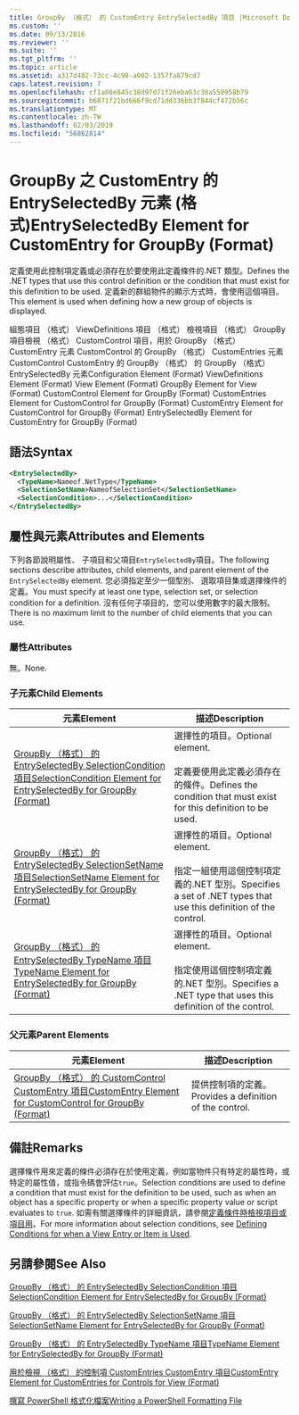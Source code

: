 ```yaml
---
title: GroupBy （格式） 的 CustomEntry EntrySelectedBy 項目 |Microsoft Docs
ms.custom: ''
ms.date: 09/13/2016
ms.reviewer: ''
ms.suite: ''
ms.tgt_pltfrm: ''
ms.topic: article
ms.assetid: a317d482-73cc-4c98-a002-1357fa879cd7
caps.latest.revision: 7
ms.openlocfilehash: cf1a80e845c38d97d71f26eba63c38a550958b79
ms.sourcegitcommit: b6871f21bd666f9cd71dd336bb3f844cf472b56c
ms.translationtype: MT
ms.contentlocale: zh-TW
ms.lasthandoff: 02/03/2019
ms.locfileid: "56862814"
---
```

# <a name="entryselectedby-element-for-customentry-for-groupby-format"></a><span data-ttu-id="d50ab-102">GroupBy 之 CustomEntry 的 EntrySelectedBy 元素 (格式)</span><span class="sxs-lookup"><span data-stu-id="d50ab-102">EntrySelectedBy Element for CustomEntry for GroupBy (Format)</span></span>

<span data-ttu-id="d50ab-103">定義使用此控制項定義或必須存在於要使用此定義條件的.NET 類型。</span><span class="sxs-lookup"><span data-stu-id="d50ab-103">Defines the .NET types that use this control definition or the condition that must exist for this definition to be used.</span></span> <span data-ttu-id="d50ab-104">定義新的群組物件的顯示方式時，會使用這個項目。</span><span class="sxs-lookup"><span data-stu-id="d50ab-104">This element is used when defining how a new group of objects is displayed.</span></span>

<span data-ttu-id="d50ab-105">組態項目 （格式） ViewDefinitions 項目 （格式） 檢視項目 （格式） GroupBy 項目檢視 （格式） CustomControl 項目，用於 GroupBy （格式） CustomEntry 元素 CustomControl 的 GroupBy （格式） CustomEntries 元素CustomControl CustomEntry 的 GroupBy （格式） 的 GroupBy （格式） EntrySelectedBy 元素</span><span class="sxs-lookup"><span data-stu-id="d50ab-105">Configuration Element (Format) ViewDefinitions Element (Format) View Element (Format) GroupBy Element for View (Format) CustomControl Element for GroupBy (Format) CustomEntries Element for CustomControl for GroupBy (Format) CustomEntry Element for CustomControl for GroupBy (Format) EntrySelectedBy Element for CustomEntry for GroupBy (Format)</span></span>

## <a name="syntax"></a><span data-ttu-id="d50ab-106">語法</span><span class="sxs-lookup"><span data-stu-id="d50ab-106">Syntax</span></span>

```xml
<EntrySelectedBy>
  <TypeName>Nameof.NetType</TypeName>
  <SelectionSetName>NameofSelectionSet</SelectionSetName>
  <SelectionCondition>...</SelectionCondition>
</EntrySelectedBy>
```

## <a name="attributes-and-elements"></a><span data-ttu-id="d50ab-107">屬性與元素</span><span class="sxs-lookup"><span data-stu-id="d50ab-107">Attributes and Elements</span></span>

<span data-ttu-id="d50ab-108">下列各節說明屬性、 子項目和父項目`EntrySelectedBy`項目。</span><span class="sxs-lookup"><span data-stu-id="d50ab-108">The following sections describe attributes, child elements, and parent element of the `EntrySelectedBy` element.</span></span> <span data-ttu-id="d50ab-109">您必須指定至少一個型別、 選取項目集或選擇條件的定義。</span><span class="sxs-lookup"><span data-stu-id="d50ab-109">You must specify at least one type, selection set, or selection condition for a definition.</span></span> <span data-ttu-id="d50ab-110">沒有任何子項目的，您可以使用數字的最大限制。</span><span class="sxs-lookup"><span data-stu-id="d50ab-110">There is no maximum limit to the number of child elements that you can use.</span></span>

### <a name="attributes"></a><span data-ttu-id="d50ab-111">屬性</span><span class="sxs-lookup"><span data-stu-id="d50ab-111">Attributes</span></span>

<span data-ttu-id="d50ab-112">無。</span><span class="sxs-lookup"><span data-stu-id="d50ab-112">None.</span></span>

### <a name="child-elements"></a><span data-ttu-id="d50ab-113">子元素</span><span class="sxs-lookup"><span data-stu-id="d50ab-113">Child Elements</span></span>

|<span data-ttu-id="d50ab-114">元素</span><span class="sxs-lookup"><span data-stu-id="d50ab-114">Element</span></span>|<span data-ttu-id="d50ab-115">描述</span><span class="sxs-lookup"><span data-stu-id="d50ab-115">Description</span></span>|
|-------------|-----------------|
|[<span data-ttu-id="d50ab-116">GroupBy （格式） 的 EntrySelectedBy SelectionCondition 項目</span><span class="sxs-lookup"><span data-stu-id="d50ab-116">SelectionCondition Element for EntrySelectedBy for GroupBy (Format)</span></span>](./selectioncondition-element-for-entryselectedby-for-groupby-format.md)|<span data-ttu-id="d50ab-117">選擇性的項目。</span><span class="sxs-lookup"><span data-stu-id="d50ab-117">Optional element.</span></span><br /><br /> <span data-ttu-id="d50ab-118">定義要使用此定義必須存在的條件。</span><span class="sxs-lookup"><span data-stu-id="d50ab-118">Defines the condition that must exist for this definition to be used.</span></span>|
|[<span data-ttu-id="d50ab-119">GroupBy （格式） 的 EntrySelectedBy SelectionSetName 項目</span><span class="sxs-lookup"><span data-stu-id="d50ab-119">SelectionSetName Element for EntrySelectedBy for GroupBy (Format)</span></span>](./selectionsetname-element-for-entryselectedby-for-groupby-format.md)|<span data-ttu-id="d50ab-120">選擇性的項目。</span><span class="sxs-lookup"><span data-stu-id="d50ab-120">Optional element.</span></span><br /><br /> <span data-ttu-id="d50ab-121">指定一組使用這個控制項定義的.NET 型別。</span><span class="sxs-lookup"><span data-stu-id="d50ab-121">Specifies a set of .NET types that use this definition of the control.</span></span>|
|[<span data-ttu-id="d50ab-122">GroupBy （格式） 的 EntrySelectedBy TypeName 項目</span><span class="sxs-lookup"><span data-stu-id="d50ab-122">TypeName Element for EntrySelectedBy for GroupBy (Format)</span></span>](./typename-element-for-entryselectedby-for-groupby-format.md)|<span data-ttu-id="d50ab-123">選擇性的項目。</span><span class="sxs-lookup"><span data-stu-id="d50ab-123">Optional element.</span></span><br /><br /> <span data-ttu-id="d50ab-124">指定使用這個控制項定義的.NET 型別。</span><span class="sxs-lookup"><span data-stu-id="d50ab-124">Specifies a .NET type that uses this definition of the control.</span></span>|

### <a name="parent-elements"></a><span data-ttu-id="d50ab-125">父元素</span><span class="sxs-lookup"><span data-stu-id="d50ab-125">Parent Elements</span></span>

|<span data-ttu-id="d50ab-126">元素</span><span class="sxs-lookup"><span data-stu-id="d50ab-126">Element</span></span>|<span data-ttu-id="d50ab-127">描述</span><span class="sxs-lookup"><span data-stu-id="d50ab-127">Description</span></span>|
|-------------|-----------------|
|[<span data-ttu-id="d50ab-128">GroupBy （格式） 的 CustomControl CustomEntry 項目</span><span class="sxs-lookup"><span data-stu-id="d50ab-128">CustomEntry Element for CustomControl for GroupBy (Format)</span></span>](./customentry-element-for-customcontrol-for-groupby-format.md)|<span data-ttu-id="d50ab-129">提供控制項的定義。</span><span class="sxs-lookup"><span data-stu-id="d50ab-129">Provides a definition of the control.</span></span>|

## <a name="remarks"></a><span data-ttu-id="d50ab-130">備註</span><span class="sxs-lookup"><span data-stu-id="d50ab-130">Remarks</span></span>

<span data-ttu-id="d50ab-131">選擇條件用來定義的條件必須存在於使用定義，例如當物件只有特定的屬性時，或特定的屬性值，或指令碼會評估`true`。</span><span class="sxs-lookup"><span data-stu-id="d50ab-131">Selection conditions are used to define a condition that must exist for the definition to be used, such as when an object has a specific property or when a specific property value or script evaluates to `true`.</span></span> <span data-ttu-id="d50ab-132">如需有關選擇條件的詳細資訊，請參閱[定義條件時檢視項目或項目用](./defining-conditions-for-displaying-data.md)。</span><span class="sxs-lookup"><span data-stu-id="d50ab-132">For more information about selection conditions, see [Defining Conditions for when a View Entry or Item is Used](./defining-conditions-for-displaying-data.md).</span></span>

## <a name="see-also"></a><span data-ttu-id="d50ab-133">另請參閱</span><span class="sxs-lookup"><span data-stu-id="d50ab-133">See Also</span></span>

[<span data-ttu-id="d50ab-134">GroupBy （格式） 的 EntrySelectedBy SelectionCondition 項目</span><span class="sxs-lookup"><span data-stu-id="d50ab-134">SelectionCondition Element for EntrySelectedBy for GroupBy (Format)</span></span>](./selectioncondition-element-for-entryselectedby-for-groupby-format.md)

[<span data-ttu-id="d50ab-135">GroupBy （格式） 的 EntrySelectedBy SelectionSetName 項目</span><span class="sxs-lookup"><span data-stu-id="d50ab-135">SelectionSetName Element for EntrySelectedBy for GroupBy (Format)</span></span>](./selectionsetname-element-for-entryselectedby-for-groupby-format.md)

[<span data-ttu-id="d50ab-136">GroupBy （格式） 的 EntrySelectedBy TypeName 項目</span><span class="sxs-lookup"><span data-stu-id="d50ab-136">TypeName Element for EntrySelectedBy for GroupBy (Format)</span></span>](./typename-element-for-entryselectedby-for-groupby-format.md)

[<span data-ttu-id="d50ab-137">用於檢視 （格式） 的控制項 CustomEntries CustomEntry 項目</span><span class="sxs-lookup"><span data-stu-id="d50ab-137">CustomEntry Element for CustomEntries for Controls for View (Format)</span></span>](./customentry-element-for-customentries-for-controls-for-view-format.md)

[<span data-ttu-id="d50ab-138">撰寫 PowerShell 格式化檔案</span><span class="sxs-lookup"><span data-stu-id="d50ab-138">Writing a PowerShell Formatting File</span></span>](./writing-a-powershell-formatting-file.md)
